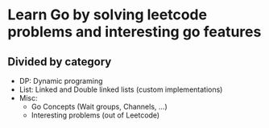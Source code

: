# Learn Go by solving leetcode problems and interesting go features

## Divided by category
- DP: Dynamic programing
- List: Linked and Double linked lists (custom implementations)
- Misc: 
    - Go Concepts (Wait groups, Channels, ...)
    - Interesting problems (out of Leetcode)
